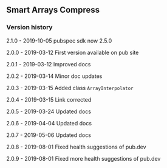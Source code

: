 ## Smart Arrays Compress

### Version history

 2.1.0 - 2019-10-05 pubspec sdk now 2.5.0
 
 2.0.0 - 2019-03-12 First version available on pub site
 
 2.0.1 - 2019-03-12 Improved docs
 
 2.0.2 - 2019-03-14 Minor doc updates
 
 2.0.3 - 2019-03-15 Added class `ArrayInterpolator`
 
 2.0.4 - 2019-03-15 Link corrected
 
 2.0.5 - 2019-03-24 Updated docs
 
 2.0.6 - 2019-04-04 Updated docs

 2.0.7 - 2019-05-06 Updated docs
 
 2.0.8 - 2019-08-01 Fixed health suggestions of pub.dev
 
 2.0.9 - 2019-08-01 Fixed more health suggestions of pub.dev